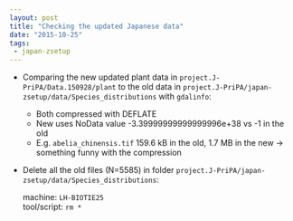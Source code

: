 ```yaml
---
layout: post
title: "Checking the updated Japanese data"
date: "2015-10-25"
tags:
 - japan-zsetup
---
```

+ Comparing the new updated plant data in `project.J-PriPA/Data.150928/plant`
to the old data in `project.J-PriPA/japan-zsetup/data/Species_distributions`
with `gdalinfo`:
  + Both compressed with DEFLATE
  + New uses NoData value -3.39999999999999996e+38 vs -1 in the old
  + E.g. `abelia_chinensis.tif` 159.6 kB in the old, 1.7 MB in the new ->
  something funny with the compression  

+ Delete all the old files (N=5585) in folder
`project.J-PriPA/japan-zsetup/data/Species_distributions`:

  machine: `LH-BIOTIE25`  
  tool/script: `rm *`
